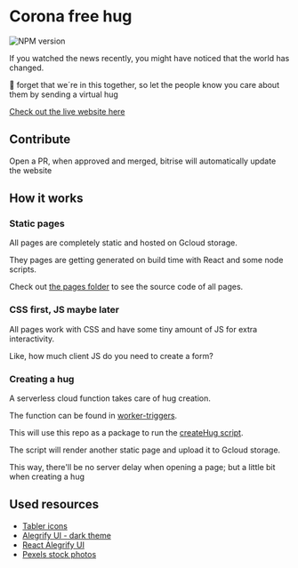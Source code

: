 # Corona free hug

![NPM version](https://img.shields.io/npm/v/corona-free-hugs)

If you watched the news recently, you might have noticed that the world has changed.

🍩 forget that we´re in this together, so let the people know you care about them by sending a virtual hug

[Check out the live website here](https://coronafreehug.com)

## Contribute

Open a PR, when approved and merged, bitrise will automatically update the website

## How it works

### Static pages

All pages are completely static and hosted on Gcloud storage.

They pages are getting generated on build time with React and some node scripts.

Check out [the pages folder](./site/src/pages) to see the source code of all pages.

### CSS first, JS maybe later

All pages work with CSS and have some tiny amount of JS for extra interactivity.

Like, how much client JS do you need to create a form?

### Creating a hug

A serverless cloud function takes care of hug creation.

The function can be found in [worker-triggers](./worker-triggers/create-hug).

This will use this repo as a package to run the [createHug script](./workers/create-hug.js).

The script will render another static page and upload it to Gcloud storage.

This way, there'll be no server delay when opening a page; but a little bit when creating a hug

## Used resources

- [Tabler icons](https://github.com/tabler/tabler-icons)
- [Alegrify UI - dark theme](https://dejakob.com/alegrify-ui)
- [React Alegrify UI](https://dejakob.com/react-alegrify-ui)
- [Pexels stock photos](https://www.pexels.com/)
